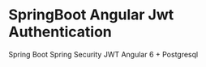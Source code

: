 # SpringBoot Angular Jwt Authentication

Spring Boot  Spring Security  JWT  Angular 6  + Postgresql
